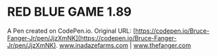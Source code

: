 # RED BLUE GAME 1.89

A Pen created on CodePen.io. Original URL: [https://codepen.io/Bruce-Fanger-Jr/pen/JjzXmNK](https://codepen.io/Bruce-Fanger-Jr/pen/JjzXmNK).
www.inadazefarms.com | www.thefanger.com

